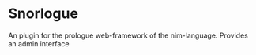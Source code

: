 # Snorlogue
An plugin for the prologue web-framework of the nim-language. Provides an admin interface
